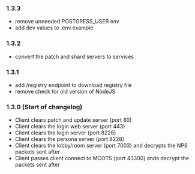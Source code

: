 
### 1.3.3

* remove unneeded POSTGRESS_USER env
* add dev values to .env.example

### 1.3.2

* convert the patch and shard servers to services

### 1.3.1

* add /registry endpoint to download registry file
* remove check for old version of NodeJS

### 1.3.0 (Start of changelog)

* Client clears patch and update server (port 80)
* Client clears the login web server (port 443)
* Client clears the login server (port 8226)
* Client clears the persona server (port 8228)
* Client clears the lobby/room server (port 7003) and decrypts the NPS packets sent after
* Client passes client connect to MCOTS (port 43300) ands decrypt the packets sent after